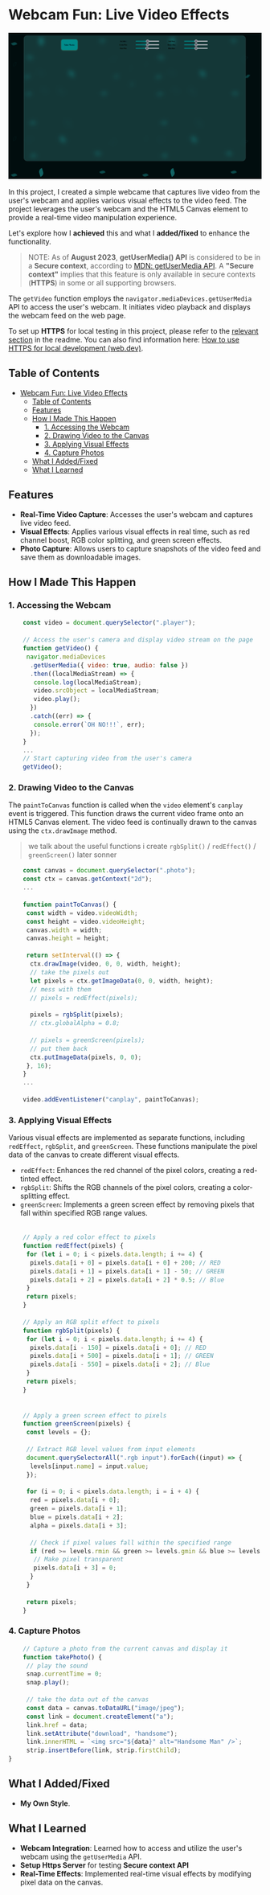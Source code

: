 # Webcam Fun: Live Video Effects

![gif](assets/images/showcase.png)

In this project, I created a simple webcame that captures live video from the user's webcam and applies various visual effects to the video feed. The project leverages the user's webcam and the HTML5 Canvas element to provide a real-time video manipulation experience.

Let's explore how I **achieved** this and what I **added/fixed** to enhance the functionality.

> NOTE: As of **August 2023**, **getUserMedia() API** is considered to be in a **Secure context**, according to [MDN: getUserMedia API](https://developer.mozilla.org/en-US/docs/Web/API/MediaDevices/getUserMedia). A **"Secure context"** implies that this feature is only available in secure contexts (**HTTPS**) in some or all supporting browsers.

The `getVideo` function employs the `navigator.mediaDevices.getUserMedia` API to access the user's webcam. It initiates video playback and displays the webcam feed on the web page.

To set up **HTTPS** for local testing in this project, please refer to the [relevant section](../readme.md#setup-https) in the readme. You can also find information here: [How to use HTTPS for local development (web.dev)](https://web.dev/how-to-use-local-https/).

## Table of Contents

- [Webcam Fun: Live Video Effects](#webcam-fun-live-video-effects)
  - [Table of Contents](#table-of-contents)
  - [Features](#features)
  - [How I Made This Happen](#how-i-made-this-happen)
    - [1. Accessing the Webcam](#1-accessing-the-webcam)
    - [2. Drawing Video to the Canvas](#2-drawing-video-to-the-canvas)
    - [3. Applying Visual Effects](#3-applying-visual-effects)
    - [4. Capture Photos](#4-capture-photos)
  - [What I Added/Fixed](#what-i-addedfixed)
  - [What I Learned](#what-i-learned)

## Features

- **Real-Time Video Capture**: Accesses the user's webcam and captures live video feed.
- **Visual Effects**: Applies various visual effects in real time, such as red channel boost, RGB color splitting, and green screen effects.
- **Photo Capture**: Allows users to capture snapshots of the video feed and save them as downloadable images.

## How I Made This Happen

### 1. Accessing the Webcam

```js
    const video = document.querySelector(".player");

    // Access the user's camera and display video stream on the page
    function getVideo() {
     navigator.mediaDevices
      .getUserMedia({ video: true, audio: false })
      .then((localMediaStream) => {
       console.log(localMediaStream);
       video.srcObject = localMediaStream;
       video.play();
      })
      .catch((err) => {
       console.error(`OH NO!!!`, err);
      });
    }
    ...
    // Start capturing video from the user's camera
    getVideo();

```

### 2. Drawing Video to the Canvas

The `paintToCanvas` function is called when the `video` element's `canplay` event is triggered. This function draws the current video frame onto an HTML5 Canvas element. The video feed is continually drawn to the canvas using the `ctx.drawImage` method.

> we talk about the useful functions i create `rgbSplit()` / `redEffect()` / `greenScreen()`  later sonner

```js
    const canvas = document.querySelector(".photo");
    const ctx = canvas.getContext("2d");
    ...

    function paintToCanvas() {
     const width = video.videoWidth;
     const height = video.videoHeight;
     canvas.width = width;
     canvas.height = height;

     return setInterval(() => {
      ctx.drawImage(video, 0, 0, width, height);
      // take the pixels out
      let pixels = ctx.getImageData(0, 0, width, height);
      // mess with them
      // pixels = redEffect(pixels);

      pixels = rgbSplit(pixels);
      // ctx.globalAlpha = 0.8;

      // pixels = greenScreen(pixels);
      // put them back
      ctx.putImageData(pixels, 0, 0);
     }, 16);
    }
    ...

    video.addEventListener("canplay", paintToCanvas);
```

### 3. Applying Visual Effects

Various visual effects are implemented as separate functions, including `redEffect`, `rgbSplit`, and `greenScreen`. These functions manipulate the pixel data of the canvas to create different visual effects.

- `redEffect`: Enhances the red channel of the pixel colors, creating a red-tinted effect.
- `rgbSplit`: Shifts the RGB channels of the pixel colors, creating a color-splitting effect.
- `greenScreen`: Implements a green screen effect by removing pixels that fall within specified RGB range values.

```js

    // Apply a red color effect to pixels
    function redEffect(pixels) {
     for (let i = 0; i < pixels.data.length; i += 4) {
      pixels.data[i + 0] = pixels.data[i + 0] + 200; // RED
      pixels.data[i + 1] = pixels.data[i + 1] - 50; // GREEN
      pixels.data[i + 2] = pixels.data[i + 2] * 0.5; // Blue
     }
     return pixels;
    }

    // Apply an RGB split effect to pixels
    function rgbSplit(pixels) {
     for (let i = 0; i < pixels.data.length; i += 4) {
      pixels.data[i - 150] = pixels.data[i + 0]; // RED
      pixels.data[i + 500] = pixels.data[i + 1]; // GREEN
      pixels.data[i - 550] = pixels.data[i + 2]; // Blue
     }
     return pixels;
    }


    // Apply a green screen effect to pixels
    function greenScreen(pixels) {
     const levels = {};

     // Extract RGB level values from input elements
     document.querySelectorAll(".rgb input").forEach((input) => {
      levels[input.name] = input.value;
     });

     for (i = 0; i < pixels.data.length; i = i + 4) {
      red = pixels.data[i + 0];
      green = pixels.data[i + 1];
      blue = pixels.data[i + 2];
      alpha = pixels.data[i + 3];

      // Check if pixel values fall within the specified range
      if (red >= levels.rmin && green >= levels.gmin && blue >= levels.bmin && red <= levels.rmax && green <= levels.gmax && blue <= levels.bmax) {
       // Make pixel transparent
       pixels.data[i + 3] = 0;
      }
     }

     return pixels;
    }

```

### 4. Capture Photos

```js
    // Capture a photo from the current canvas and display it
    function takePhoto() {
     // play the sound
     snap.currentTime = 0;
     snap.play();

     // take the data out of the canvas
     const data = canvas.toDataURL("image/jpeg");
     const link = document.createElement("a");
     link.href = data;
     link.setAttribute("download", "handsome");
     link.innerHTML = `<img src="${data}" alt="Handsome Man" />`;
     strip.insertBefore(link, strip.firstChild);
}
```

## What I Added/Fixed

- **My Own Style**.

## What I Learned

- **Webcam Integration**: Learned how to access and utilize the user's webcam using the `getUserMedia` API.
- **Setup Https Server** for testing **Secure context API**
- **Real-Time Effects**: Implemented real-time visual effects by modifying pixel data on the canvas.
